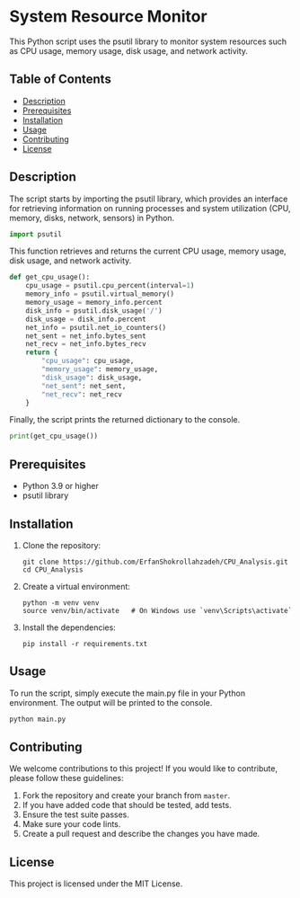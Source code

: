 # System Resource Monitor

This Python script uses the psutil library to monitor system resources such as CPU usage, memory usage, disk usage, and network activity.

## Table of Contents
- [Description](#description)
- [Prerequisites](#prerequisites)
- [Installation](#installation)
- [Usage](#usage)
- [Contributing](#contributing)
- [License](#license)

## Description

The script starts by importing the psutil library, which provides an interface for retrieving information on running processes and system utilization (CPU, memory, disks, network, sensors) in Python.

```python
import psutil
```

This function retrieves and returns the current CPU usage, memory usage, disk usage, and network activity.

```python
def get_cpu_usage():
    cpu_usage = psutil.cpu_percent(interval=1)
    memory_info = psutil.virtual_memory()
    memory_usage = memory_info.percent
    disk_info = psutil.disk_usage('/')
    disk_usage = disk_info.percent
    net_info = psutil.net_io_counters()
    net_sent = net_info.bytes_sent
    net_recv = net_info.bytes_recv
    return {
        "cpu_usage": cpu_usage,
        "memory_usage": memory_usage,
        "disk_usage": disk_usage,
        "net_sent": net_sent,
        "net_recv": net_recv
    }
```

Finally, the script prints the returned dictionary to the console.

```python
print(get_cpu_usage())
```

## Prerequisites

- Python 3.9 or higher
- psutil library

## Installation

1. Clone the repository:
   ```
   git clone https://github.com/ErfanShokrollahzadeh/CPU_Analysis.git
   cd CPU_Analysis
   ```
2. Create a virtual environment:
   ```
   python -m venv venv
   source venv/bin/activate   # On Windows use `venv\Scripts\activate`
   ```
3. Install the dependencies:
   ```
   pip install -r requirements.txt
   ```

## Usage

To run the script, simply execute the main.py file in your Python environment. The output will be printed to the console.

```bash
python main.py
```

## Contributing

We welcome contributions to this project! If you would like to contribute, please follow these guidelines:

1. Fork the repository and create your branch from `master`.
2. If you have added code that should be tested, add tests.
3. Ensure the test suite passes.
4. Make sure your code lints.
5. Create a pull request and describe the changes you have made.

## License

This project is licensed under the MIT License.
